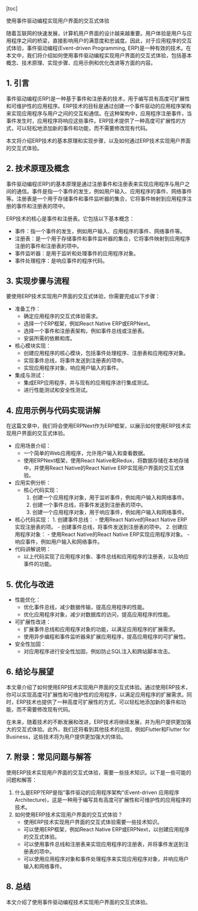 
[toc]                    
                
                
使用事件驱动编程实现用户界面的交互式体验

随着互联网的快速发展，计算机用户界面的设计越来越重要。用户体验是用户与应用程序之间的桥梁，直接影响用户的满意度和忠诚度。因此，对于应用程序的交互式体验，事件驱动编程(Event-driven Programming, ERP)是一种有效的技术。在本文中，我们将介绍如何使用事件驱动编程实现用户界面的交互式体验，包括基本概念、技术原理、实现步骤、应用示例和优化改进等方面的内容。

## 1. 引言

事件驱动编程(ERP)是一种基于事件和注册表的技术，用于编写具有高度可扩展性和可维护性的应用程序。ERP技术的目标是通过创建一个事件驱动的应用程序架构来实现应用程序与用户之间的交互和通信。在这种架构中，应用程序注册事件，当事件发生时，应用程序将响应这些事件。ERP技术提供了一种高度可扩展性的方式，可以轻松地添加新的事件和功能，而不需要修改现有代码。

本文将介绍ERP技术的基本原理和实现步骤，以及如何通过ERP技术实现用户界面的交互式体验。

## 2. 技术原理及概念

事件驱动编程(ERP)的基本原理是通过注册事件和注册表来实现应用程序与用户之间的通信。事件是指一个事件的发生，例如用户输入、应用程序的事件、网络事件等。注册表是一个用于存储事件和事件监听器的集合，它将事件映射到应用程序注册的事件和注册表的项中。

ERP技术的核心是事件和注册表。它包括以下基本概念：

- 事件：指一个事件的发生，例如用户输入、应用程序的事件、网络事件等。
- 注册表：是一个用于存储事件和事件监听器的集合，它将事件映射到应用程序注册的事件和注册表的项中。
- 事件监听器：是用于监听和处理事件的应用程序对象。
- 事件处理程序：是响应事件的程序代码。

## 3. 实现步骤与流程

要使用ERP技术实现用户界面的交互式体验，你需要完成以下步骤：

- 准备工作：
	* 确定应用程序的交互式体验需求。
	* 选择一个ERP框架，例如React Native ERP或ERPNext。
	* 选择一个事件和注册表架构，例如事件总线或注册表。
	* 安装所需的依赖和库。
- 核心模块实现：
	* 创建应用程序的核心模块，包括事件处理程序、注册表和应用程序对象。
	* 实现事件总线，将事件发送到注册表的项中。
	* 实现应用程序对象，响应用户输入的事件。
- 集成与测试：
	* 集成ERP应用程序，并与现有的应用程序进行集成测试。
	* 进行性能测试和安全性测试。

## 4. 应用示例与代码实现讲解

在这篇文章中，我们将会使用ERPNext作为ERP框架，以展示如何使用ERP技术实现用户界面的交互式体验。

- 应用场景介绍：
	* 一个简单的Web应用程序，允许用户输入和查看数据。
	* 使用ERPNext框架，使用React Native和Redux，将数据存储在本地存储中，并使用React Native的React Native ERP实现用户界面的交互式体验。
- 应用实例分析：
	* 核心代码实现：
		1. 创建一个应用程序对象，用于监听事件，例如用户输入和网络事件。
		2. 创建一个事件总线，将事件发送到注册表的项中。
		3. 创建一个应用程序对象，用于响应事件，例如用户输入和网络事件。
- 核心代码实现：
		1. 创建事件总线：
			- 使用React Native的React Native ERP实现注册表的项。
			- 创建事件总线，将事件发送到注册表的项中。
		2. 创建应用程序对象：
			- 使用React Native的React Native ERP实现应用程序对象。
			- 响应事件，例如用户输入和网络事件。
- 代码讲解说明：
	* 以上代码实现了应用程序对象、事件总线和应用程序的注册表，以及响应事件的功能。

## 5. 优化与改进

- 性能优化：
	* 优化事件总线，减少数据传输，提高应用程序的性能。
	* 优化应用程序对象，减少对数据库的访问，提高应用程序的性能。
- 可扩展性改进：
	* 扩展事件总线和应用程序对象的功能，以满足应用程序的扩展需求。
	* 使用异步编程和事件监听器来扩展应用程序，提高应用程序的可扩展性。
- 安全性加固：
	* 对应用程序进行安全性加固，例如防止SQL注入和跨站脚本攻击。

## 6. 结论与展望

本文章介绍了如何使用ERP技术实现用户界面的交互式体验。通过使用ERP技术，你可以实现高度可扩展性和可维护性的应用程序，以满足应用程序的扩展需求。同时，ERP技术也提供了一种高度可扩展性的方式，可以轻松地添加新的事件和功能，而不需要修改现有代码。

在未来，随着技术的不断发展和改进，ERP技术将继续发展，并为用户提供更加强大的交互式体验。此外，我们还将看到其他技术的出现，例如Flutter和Flutter for Business，这些技术将为用户提供更加强大的体验。

## 7. 附录：常见问题与解答

使用ERP技术实现用户界面的交互式体验，需要一些技术知识。以下是一些可能的问题和解答：

1. 什么是ERP?ERP是指“事件驱动的应用程序架构”(Event-driven 应用程序 Architecture)，这是一种用于编写具有高度可扩展性和可维护性的应用程序的技术。
2. 如何使用ERP技术实现用户界面的交互式体验？
	* 使用ERP技术实现用户界面的交互式体验需要一些技术知识。
	* 可以使用ERP框架，例如React Native ERP或ERPNext，以创建应用程序的交互式体验。
	* 可以使用事件总线和注册表来实现应用程序的注册表，并将事件发送到注册表的项中。
	* 可以使用应用程序对象和事件处理程序来实现应用程序对象，并响应用户输入和网络事件。

## 8. 总结

本文介绍了使用事件驱动编程技术实现用户界面的交互式体验。

